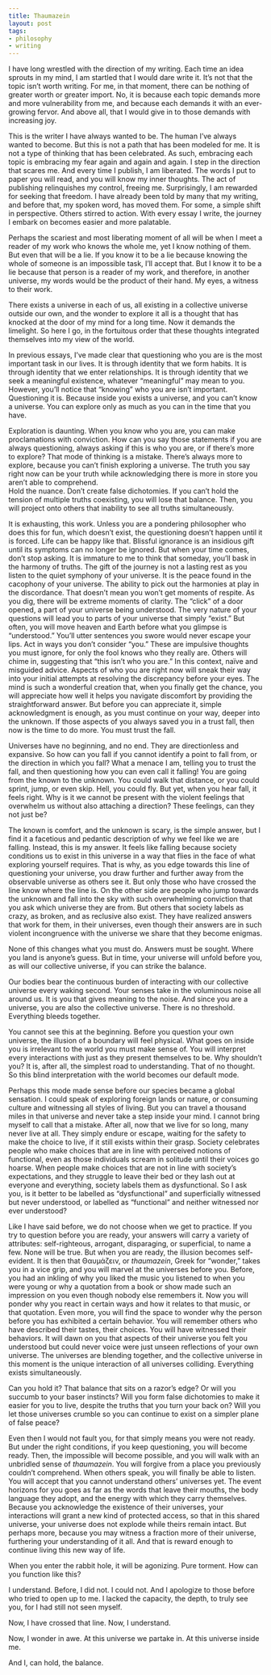 ```yaml
---
title: Thaumazein
layout: post
tags:
- philosophy
- writing
---
```


I have long wrestled with the direction of my writing. Each time an idea sprouts in my mind, I am startled that I would dare write it. It’s not that the topic isn’t worth writing. For me, in that moment, there can be nothing of greater worth or greater import. No, it is because each topic demands more and more vulnerability from me, and because each demands it with an ever-growing fervor. And above all, that I would give in to those demands with increasing joy.

This is the writer I have always wanted to be. The human I’ve always wanted to become. But this is not a path that has been modeled for me. It is not a type of thinking that has been celebrated. As such, embracing each topic is embracing my fear again and again and again. I step in the direction that scares me. And every time I publish, I am liberated. The words I put to paper you will read, and you will know my inner thoughts. The act of publishing relinquishes my control, freeing me. Surprisingly, I am rewarded for seeking that freedom. I have already been told by many that my writing, and before that, my spoken word, has moved them. For some, a simple shift in perspective. Others stirred to action. With every essay I write, the journey I embark on becomes easier and more palatable.

Perhaps the scariest and most liberating moment of all will be when I meet a reader of my work who knows the whole me, yet I know nothing of them. But even that will be a lie. If you know it to be a lie because knowing the whole of someone is an impossible task, I’ll accept that. But I know it to be a lie because that person is a reader of my work, and therefore, in another universe, my words would be the product of their hand. My eyes, a witness to their work. 

There exists a universe in each of us, all existing in a collective universe outside our own, and the wonder to explore it all is a thought that has knocked at the door of my mind for a long time. Now it demands the limelight. So here I go, in the fortuitous order that these thoughts integrated themselves into my view of the world.

In previous essays, I’ve made clear that questioning who you are is the most important task in our lives. It is through identity that we form habits. It is through identity that we enter relationships. It is through identity that we seek a meaningful existence, whatever “meaningful” may mean to you. However, you’ll notice that “knowing” who you are isn’t important. Questioning it is. Because inside you exists a universe, and you can’t know a universe. You can explore only as much as you can in the time that you have.

Exploration is daunting. When you know who you are, you can make proclamations with conviction. How can you say those statements if you are always questioning, always asking if this is who you are, or if there’s more to explore? That mode of thinking is a mistake. There’s always more to explore, because you can’t finish exploring a universe. The truth you say right now can be your truth while acknowledging there is more in store you aren’t able to comprehend.  
Hold the nuance. Don’t create false dichotomies. If you can’t hold the tension of multiple truths coexisting, you will lose that balance. Then, you will project onto others that inability to see all truths simultaneously.

It is exhausting, this work. Unless you are a pondering philosopher who does this for fun, which doesn’t exist, the questioning doesn’t happen until it is forced. Life can be happy like that. Blissful ignorance is an insidious gift until its symptoms can no longer be ignored. But when your time comes, don’t stop asking. It is immature to me to think that someday, you’ll bask in the harmony of truths. The gift of the journey is not a lasting rest as you listen to the quiet symphony of your universe. It is the peace found in the cacophony of your universe. The ability to pick out the harmonies at play in the discordance. That doesn’t mean you won’t get moments of respite. As you dig, there will be extreme moments of clarity. The “click” of a door opened, a part of your universe being understood. The very nature of your questions will lead you to parts of your universe that simply “exist.” But often, you will move heaven and Earth before what you glimpse is “understood.” You’ll utter sentences you swore would never escape your lips. Act in ways you don’t consider “you.” These are impulsive thoughts you must ignore, for only the fool knows who they really are. Others will chime in, suggesting that “this isn’t who you are.” In this context, naïve and misguided advice. Aspects of who you are right now will sneak their way into your initial attempts at resolving the discrepancy before your eyes. The mind is such a wonderful creation that, when you finally get the chance, you will appreciate how well it helps you navigate discomfort by providing the straightforward answer. But before you can appreciate it, simple acknowledgment is enough, as you must continue on your way, deeper into the unknown. If those aspects of you always saved you in a trust fall, then now is the time to do more. You must trust the fall.

Universes have no beginning, and no end. They are directionless and expansive. So how can you fall if you cannot identify a point to fall from, or the direction in which you fall? What a menace I am, telling you to trust the fall, and then questioning how you can even call it falling! You are going from the known to the unknown. You could walk that distance, or you could sprint, jump, or even skip. Hell, you could fly. But yet, when you hear fall, it feels right. Why is it we cannot be present with the violent feelings that overwhelm us without also attaching a direction? These feelings, can they not just be? 

The known is comfort, and the unknown is scary, is the simple answer, but I find it a facetious and pedantic description of why we feel like we are falling. Instead, this is my answer. It feels like falling because society conditions us to exist in this universe in a way that flies in the face of what exploring yourself requires. That is why, as you edge towards this line of questioning your universe, you draw further and further away from the observable universe as others see it. But only those who have crossed the line know where the line is. On the other side are people who jump towards the unknown and fall into the sky with such overwhelming conviction that you ask which universe they are from. But others that society labels as crazy, as broken, and as reclusive also exist. They have realized answers that work for them, in their universes, even though their answers are in such violent incongruence with the universe we share that they become enigmas. 

None of this changes what you must do. Answers must be sought. Where you land is anyone’s guess. But in time, your universe will unfold before you, as will our collective universe, if you can strike the balance.

Our bodies bear the continuous burden of interacting with our collective universe every waking second. Your senses take in the voluminous noise all around us. It is you that gives meaning to the noise. And since you are a universe, you are also the collective universe. There is no threshold. Everything bleeds together. 

You cannot see this at the beginning. Before you question your own universe, the illusion of a boundary will feel physical. What goes on inside you is irrelevant to the world you must make sense of. You will interpret every interactions with just as they present themselves to be. Why shouldn’t you? It is, after all, the simplest road to understanding. That of no thought. So this blind interpretation with the world becomes our default mode.

Perhaps this mode made sense before our species became a global sensation. I could speak of exploring foreign lands or nature, or consuming culture and witnessing all styles of living. But you can travel a thousand miles in that universe and never take a step inside your mind. I cannot bring myself to call that a mistake. After all, now that we live for so long, many never live at all. They simply endure or escape, waiting for the safety to make the choice to live, if it still exists within their grasp. Society celebrates people who make choices that are in line with perceived notions of functional, even as those individuals scream in solitude until their voices go hoarse. When people make choices that are not in line with society’s expectations, and they struggle to leave their bed or they lash out at everyone and everything, society labels them as dysfunctional. So I ask you, is it better to be labelled as “dysfunctional” and superficially witnessed but never understood, or labelled as “functional” and neither witnessed nor ever understood?

Like I have said before, we do not choose when we get to practice. If you try to question before you are ready, your answers will carry a variety of attributes: self-righteous, arrogant, disparaging, or superficial, to name a few. None will be true. But when you are ready, the illusion becomes self-evident. It is then that Θαυμάζειν, or *thaumazein*, Greek for “wonder,” takes you in a vice grip, and you will marvel at the universes before you. Before, you had an inkling of why you liked the music you listened to when you were young or why a quotation from a book or show made such an impression on you even though nobody else remembers it. Now you will ponder why you react in certain ways and how it relates to that music, or that quotation. Even more, you will find the space to wonder why the person before you has exhibited a certain behavior. You will remember others who have described their tastes, their choices. You will have witnessed their behaviors. It will dawn on you that  aspects of their universe you felt you understood but could never voice  were just unseen reflections of your own universe. The universes are blending together, and the collective universe in this moment is the unique interaction of all universes colliding. Everything exists simultaneously. 

Can you hold it? That balance that sits on a razor’s edge? Or will you succumb to your baser instincts? Will you form false dichotomies to make it easier for you to live, despite the truths that you turn your back on? Will you let those universes crumble so you can continue to exist on a simpler plane of false peace?

Even then I would not fault you, for that simply means you were not ready. But under the right conditions, if you keep questioning, you will become ready. Then, the impossible will become possible, and you will walk with an unbridled sense of *thaumazein*.  You will forgive from a place you previously couldn’t comprehend. When others speak, you will finally be able to listen. You will accept that you cannot understand others’ universes yet. The event horizons for you goes as far as the words that leave their mouths, the body language they adopt, and the energy with which they carry themselves.  Because you acknowledge the existence of their universes, your interactions will grant a new kind of protected access, so that in this shared universe, your universe does not explode while theirs remain intact. But perhaps more, because you may witness a fraction more of their universe, furthering your understanding of it all. And that is reward enough to continue living this new way of life.

When you enter the rabbit hole, it will be agonizing. Pure torment. How can you function like this? 

I understand. Before, I did not. I could not. And I apologize to those before who tried to open up to me. I lacked the capacity, the depth, to truly see you, for I had still not seen myself.  

Now, I have crossed that line. Now, I understand.

Now, I wonder in awe. At this universe we partake in. At this universe inside me. 

And I, can hold, the balance.
